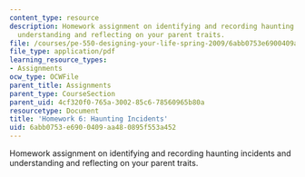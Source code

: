 ```yaml
---
content_type: resource
description: Homework assignment on identifying and recording haunting incidents and
  understanding and reflecting on your parent traits.
file: /courses/pe-550-designing-your-life-spring-2009/6abb0753e6900409aa480895f553a452_MITPE_550iap09_s09_assn06.pdf
file_type: application/pdf
learning_resource_types:
- Assignments
ocw_type: OCWFile
parent_title: Assignments
parent_type: CourseSection
parent_uid: 4cf320f0-765a-3002-85c6-78560965b80a
resourcetype: Document
title: 'Homework 6: Haunting Incidents'
uid: 6abb0753-e690-0409-aa48-0895f553a452
---
```

Homework assignment on identifying and recording haunting incidents and understanding and reflecting on your parent traits.